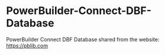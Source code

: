# PowerBuilder-Connect-DBF-Database
PowerBuilder Connect DBF Database
shared from the website: https://pblib.com
